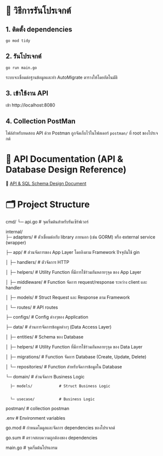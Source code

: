 # 🚀 วิธีการรันโปรเจกต์ #

## 1. ติดตั้ง dependencies ##
```sh
go mod tidy
```
##  2. รันโปรเจกต์ ##
```sh
go run main.go
```
ระบบจะเชื่อมต่อฐานข้อมูลและทำ AutoMigrate ตารางให้โดยอัตโนมัติ

## 3. เข้าใช้งาน API ##
เข้า http://localhost:8080

## 4. Collection PostMan  ##
ไฟล์สำหรับทดสอบ API ด้วย Postman ถูกจัดเก็บไว้ในโฟลเดอร์ `postman/` ที่ root ของโปรเจกต์


# 🧾 API Documentation (API & Database Design Reference)

🔗 [API & SQL Schema Design Document](https://docs.google.com/spreadsheets/d/1Vn6F9ymwzw1One0BZszeplP8DRBTqnV-Fk2nRsAjolE/edit?usp=sharing)


# 🗂️ Project Structure #
cmd/
  └─ api.go                 # จุดเริ่มต้นสำหรับรันเซิร์ฟเวอร์

internal/                 
  ├─ adapters/              # ตัวเชื่อมต่อกับ library ภายนอก (เช่น GORM) หรือ external service (wrapper)


  ├─ app/                   # ส่วนจัดการของ App Layer โดยอิงตาม Framework ปัจจุบันใช้ gin


  │   ├─ handlers/          # ตัวจัดการ HTTP


  │   ├─ helpers/           # Utility Function ที่มีการใช้ร่วมกันหลายๆจุด ของ App Layer


  │   ├─ middleware/        # Function จัดการ request/response ระหว่าง client และ handler


  │   ├─ models/            # Struct Request และ Response ตาม Framework


  │   └─ routes/            # API routes


  ├─ configs/               # Config ต่างๆของ Application


  ├─ data/                  # ส่วนการจัดการข้อมูลต่างๆ (Data Access Layer)


  │   ├─ entities/          # Schema ของ Database


  │   ├─ helpers/           # Utility Function ที่มีการใช้ร่วมกันหลายๆจุด ของ Data Layer


  │   ├─ migrations/        # Function จัดการ Database (Create, Update, Delete)


  │   └─ repositories/      # Function สำหรับจัดการข้อมูลใน Database


  └─ domain/                # ส่วนจัดการ Business Logic


      ├─ models/            # Struct Business Logic


      └─ usecase/           # Business Logic


      
postman/                    # collection postman       

.env                        # Environment variables

go.mod                      # กำหนดโมดูลและจัดการ dependencies ของโปรเจกต์


go.sum                      # ตรวจสอบความถูกต้องของ dependencies


main.go                     # จุดเริ่มต้นโปรแกรม